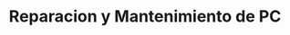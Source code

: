 ---
title: "Reparacion y Mantenimiento de PC"
url: /masaya/reparacion-y-mantenimiento-de-pc/
shop: electrónica
---